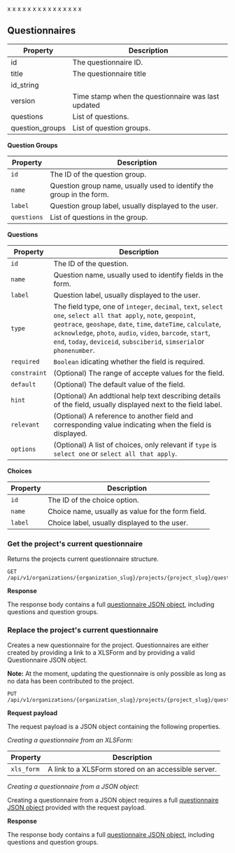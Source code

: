 x             x
 x           x
  x         x
   x       x
    x     x
     x   x
      x x
       x


## Questionnaires

Property | Description
---|---
id | The questionnaire ID.
title | The questionnaire title
id_string | 
version | Time stamp when the questionnaire was last updated
questions | List of questions.
question_groups | List of question groups.

**Question Groups**

Property | Description
---|---
`id` | The ID of the question group.
`name` | Question group name, usually used to identify the group in the form. 
`label` | Question group label, usually displayed to the user.
`questions` | List of questions in the group.


**Questions**

Property | Description
---|---
`id` | The ID of the question.
`name` | Question name, usually used to identify fields in the form. 
`label` | Question label, usually displayed to the user.
`type` | The field type, one of `integer`, `decimal`, `text`, `select one`, `select all that apply`, `note`, `geopoint`, `geotrace`, `geoshape`, `date`, `time`, `dateTime`, `calculate`, `acknowledge`, `photo`, `audio`, `video`, `barcode`, `start`, `end`, `today`, `deviceid`, `subsciberid`, `simserial`or `phonenumber`.
`required` | `Boolean` idicating whether the field is required.
`constraint` | (Optional) The range of accepte values for the field.
`default` | (Optional) The default value of the field.
`hint`| (Optional) An addtional help text describing details of the field, usually displayed next to the field label.
`relevant` | (Optional) A reference to another field and corresponding value indicating when the field is displayed. 
`options` | (Optional) A list of choices, only relevant if `type` is `select one` or `select all that apply`.

**Choices**

Property | Description
---|---
`id` | The ID of the choice option.
`name` | Choice name, usually as value for the form field. 
`label` | Choice label, usually displayed to the user.

### Get the project's current questionnaire

Returns the projects current questionnaire structure. 

```endpoint
GET /api/v1/organizations/{organization_slug}/projects/{project_slug}/questionnaire/
```

**Response**

The response body contains a full [questionnaire JSON object](#questionnaires-1), including questions and question groups.

### Replace the project's current questionnaire

Creates a new questionnaire for the project. Questionnaires are either created by providing a link to a XLSForm and by providing a valid Questionnaire JSON object. 

**Note:** At the moment, updating the questionnaire is only possible as long as no data has been contributed to the project.

```endpoint
PUT /api/v1/organizations/{organization_slug}/projects/{project_slug}/questionnaire/
```

**Request payload**

The request payload is a JSON object containing the following properties.

*Creating a questionnaire from an XLSForm:*

Property | Description
---|---
`xls_form` | A link to a XLSForm stored on an accessible server. 

*Creating a questionnaire from a JSON object:*

Creating a questionnaire from a JSON object requires a full [questionnaire JSON object](#questionnaires-1) provided with the request payload. 

**Response**

The response body contains a full [questionnaire JSON object](#questionnaires-1), including questions and question groups.
